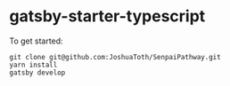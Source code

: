 # gatsby-starter-typescript
To get started: 
```
git clone git@github.com:JoshuaToth/SenpaiPathway.git
yarn install
gatsby develop
```
